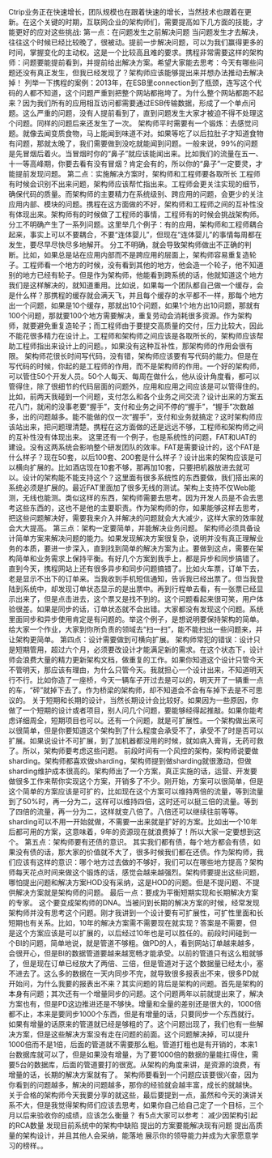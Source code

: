 


Ctrip业务正在快速增长，团队规模也在跟着快速的增长，当然技术也跟着在更新。在这个关键的时期，互联网企业的架构师们，需要提高如下几方面的技能，才能更好的应对这些挑战:
第一点：在问题发生之前解决问题
当问题发生才去解决，往往这个时候已经比较晚了，很被动。提前一步解决问题，可以为我们赢得更多的时间，掌握变化的主动权。这是一个比较高且难的要求。携程非常需要这样的架构师：问题要能提前看到，并提前给出解决方案。希望大家能去思考：今天有哪些问题还没有真正发生，但我已经发现了？架构师应该能够提出来并想办法推动去解决掉！
列举一下携程的案例：2013年，在ESB里connection到了瓶颈，连写这个代码的人都不知道，这个问题严重到把整个网站都拖垮了。为什么整个网站都跑不起来？因为我们所有的应用相互访问都需要通过ESB传输数据，形成了一个单点问题。这么严重的问题，没有人提前看到了，直到问题发生大家才被迫不得不处理这个问题。同样的问题后来还发生了一次。
架构师平时需要有一个锻炼：去感觉问题。就像去闻变质食物，马上能闻到味道不对。如果等吃了以后拉肚子才知道食物有问题，那就太晚了，我们需要做到没吃就能闻到问题。一般来说，99%的问题是先冒烟后着火。当冒烟时你的“鼻子”就应该能闻出来。比如我们的流量在五一、十一等高峰期，你要去看有没有冒烟？肯定会有的，所以你的“鼻子”一定要灵，才能提前发现问题。
第二点：实施解决方案时，架构师和工程师要各取所长
工程师有时候会识别不出来问题，架构师应该帮忙指出来。工程师会更关注实现的细节，确保代码的质量。而架构师的主要精力在系统级别、跨应用的问题，会更少的关注应用内部、模块的问题。携程在这方面做的不好，架构师和工程师之间的互补性没有体现出来。架构师有的时候做了工程师的事情，工程师有的时候会挑战架构师。分工不明确产生了一系列问题。这里举几个例子：有的应用，架构师和工程师耦合起来，事实上可以不要耦合，不要“连体婴儿”，但现在“连体婴儿”的事情每周都在发生，要尽早尽快尽多地解开。
分工不明确，就会导致架构师做出不正确的判断。比如，如果总是站在应用内部而不是跨应用的层面上，架构师容易重复造轮子。工程师看一个地方的时候，没有看到其他的地方，他会造一个轮子，他不知道别的地方已经有轮子。但是作为架构师，他能看到跨系统的话，他就知道这个地方我们是这样解决的，就知道重用。比如说，如果每一个团队都自己做一个缓存，会是什么样？那携程的缓存就会满天飞，并且每个缓存的水平都不一样，那每个地方出一个问题，如果是10个缓存，那就出10个问题，如果1个地方出10问题，那就有100个问题，那就要100个地方需要解决，重复劳动会消耗很多资源。作为架构师，就要避免重复造轮子；而工程师由于要提交高质量的交付，压力比较大，因此不能花很多精力在设计上。工程师和架构师之间应该是各取所长的，架构师应该帮助工程师指出来设计上的问题。，如果没有这种互补性，那架构师的作用会很有限。
架构师花很长时间写代码，没有错，架构师应该要有写代码的能力。但是在写代码的时候，你起的是工程师的作用，而不是架构师的作用。一个好的架构师，可以管住50个开发人员。50个人每天、每周在做什么，他从设计角度看，都可以管得住，除了很细节的代码层面的问题外，应用和应用之间应该是可以管得住的。比如，前两天我碰到一个问题，支付怎么和各个业务之间交流？设计出来的方案五花八门，就闲的没事老要“握手”，支付和业务之间不停的“握手”，“握手”次数越多，出的问题越多。能不能做的仅一次“握手”，支付和业务就搞定？这时架构师应该站出来，把问题理清楚。携程在这方面做的还是远远不够，工程师和架构师之间的互补性没有体现出来。
这里还有一个例子，也是系统性的问题，FAT和UAT的建设。没有这两系统会影响整个研发团队的效率。FAT是需要设计的，这个FAT是什么样子？现在50套，以后100套、200套是什么样子？设计出来的架构应该是可以横向扩展的。比如酒店现在10套不够，那再加10套，只要把机器放进去就可以。设计的架构能不能支持这个？这里面有很多系统性的东西要做，我们搭出来的系统必须是扩展的。最近FAT里面加了很多无线的测试。架构上支持不仅Web能测，无线也能测。类似这样的东西，架构师需要去思考。因为开发人员是不会去思考这些东西的，这也不是他的主要职责。作为架构师的你，如果能够这样去思考，把这些问题解决好，需要我来介入并解决的问题就会大大减少，这样大家的效率就会大大提高。
第三点：架构一定要简单，并能解决业务问题。
架构师必须具备设计简单方案来解决问题的能力。如果发现解决方案很复杂，说明并没有真正理解业务的本质，要进一步深入，直到找到简单的解决方案为止。要做到这点，需要在架构简单和业务需求上保持平衡。有好几个方案到我手上，都是异步和同步搞错了。直到今天，携程网站上还有很多异步和同步问题搞错了。比如火车票，订单下去，老是显示不出下的订单来。当我收到手机短信通知，告诉我已经出票了。但当我登陆到系统中，却发现订单状态显示的是出票中。再到行程单去看，有一张票已经显示出来了，但是点击进去，这个票又是找不到的。这个问题看起来很可笑，用户体验很差。如果是同步的话，订单状态就不会出错。大家都没有发现这个问题。系统里面同步和异步使用肯定是有问题的。举这个例子，是想说明要保持架构的简单。给大家一个作业，大家到你所负责的领域去“扫一扫”，能不能扫出一些问题来，并让架构更简单。
第四点：设计需要做到可横向扩展。
架构师常犯的错误：设计只是短期管用，超过六个月，必须要改设计才能满足新的需求。在这个状态下，设计师会浪费大量的精力更新架构文档，做重复的工作。如果你知道这个设计只管今天不管明天，那应该有理由，为什么只管今天。我就担心一个设计出来，不知道明天行不行。比如你造了一座桥，今天一辆车子开过去是可以的，明天开了一辆重一点的车，“砰”就掉下去了。作为桥梁的架构师，却不知道会不会有车掉下去是不可思议的。
关于短期和长期的设计，当然长期设计会比较好。如果因为一些原因，你做了一个短期的设计或者项目，别人问几个问题，要能够经得起推敲。如果你能考虑详细周全，短期项目也可以。还有一个问题，就是可扩展性。一个架构做出来可以很简单，但是你要知道这个架构到了什么程度会承受不了，承受不了时是否可以扩展。如果说设计不可扩展，到了加机器都没用的时候，就如病入膏肓，无药可救了。所以，架构师要考虑这些问题。
前段时间有一个风控的架构，架构师说要做sharding。架构师都喜欢做sharding，架构师提到做sharding就很激动，但做sharding维护成本很高的。架构师出了一个方案，真正实施的话，运营、开发要做很多工作来帮你实现这个方案，开销多了不少。刚开始，方案可以很简单，但是这个简单的方案应该是可扩的，比如现在这个方案可以维持两倍的流量，等到流量到了50%时，再一分为二，这样可以维持四倍，这时还可以挺三倍的流量。等到了四倍的流量，再一分为二，这样就变八倍了。八倍还可以继续往前等等。sharding可以不用一开始就做，不需要一出来就是扩好的方案。比如出一个10年后都可用的方案，这意味着，9年的资源现在就浪费掉了！所以大家一定要想到这个。
第五点：架构师要有还债的意识。
其实我们都有债，每个地方都会有债，如果没有债的话，那大家的价值就不大了，很多时候我们都在还债。作为架构师，我们应该有这样的意识：哪个地方过去做的不够好，我们可以在哪些地方提高？架构师每天花点时间来做这个锻炼的话，感觉会越来越强烈。架构师要提出这些问题，哪怕提出问题和解决方案HOD没有采纳，这是HOD的问题。但是不提问题、不提供解决方案就是架构师的问题。
最后一点：要成为平衡短期实现和长期解决方案的专家。
这个要变成架构师的DNA。当被问到长期的解决方案的时候，经常发现架构师并没有思考这个问题。刚才我讲到一个设计要有可扩展性，可扩性里面和长短期也有关系。比如，10年的解决方案需不需要现在就实现？答案是不需要，但是这个方案应该是可以扩展的，以后经过10年也是可以胜任的。前段时间碰到一个BI的问题，简单地说，就是管道不够粗。做PD的人，看到网站订单越来越多，会很开心，但是BI的数据管道要越来越宽畅才能承受。以前的管道只有这么粗就够了，但是现在订单已经放大了两倍、三倍，但是管道对于这个数据量已经太小，塞不进去了。这么多的数据在一天内同步不完，就导致很多报表出不来，很多PD就开始问，为什么我要的报表出不来？其实问题的背后是架构的问题。首先是架构的本身有问题；其次还有一个增量同步的问题。这个问题两年以前就提出来了，解决方案也有，但是PD这边推进还是不够快。增量和全量的差别还是很大的，1000倍都不止，本来是要同步1000个东西，但是有增量的话，只要同步一个东西就行。如果有增量的话原来的管道就已经是够粗的了。这个问题出现了，我们也有一些解决方案，但是这些解决方案没有走在问题的前面。这个问题解决掉，可以提升1000倍而不是1倍，后面的管道就不需要那么粗。管道打粗也是有开销的，本来1台数据库就可以了，但是如果没有增量，为了要1000倍的数据的量能扛得住，需要5台的数据库，后面的管道要打的很宽。从架构的角度来讲，是资源的浪费，有增量的话，长期的解决方案就有了。
架构师要看到一个问题应该要很兴奋，因为你看到的问题越多，解决的问题越多，那你的经验就会越丰富，成长的就越快。
关于合格的架构师今天我要分享的就这些，最后要提到一点，虽然和今天的演讲关系不大，但是我觉得架构师们应该去思考，如果你自己给自己定了一个目标，三个月以后来验收你的成绩，应该怎么衡量？
有5点大家可以参考：
减少因架构引起的RCA数量
发现目前系统中的架构中缺陷
提出的方案要能解决现有问题
提出高质量的架构设计，并且其他人会采纳，能落地
展示你的领导能力并成为大家愿意学习的榜样。。